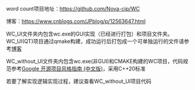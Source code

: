 word count项目地址：https://github.com/Nova-cjp/WC

博客：https://www.cnblogs.com/JPblog/p/12563647.html

WC_UI文件夹内包含wc.exe的GUI实现（已经进行打包）和项目文件夹。WC_UI(QT)项目通过qmake构建，成功运行后打包成一个可单独运行的文件请参考[博客](https://blog.csdn.net/kangshuaibing/article/details/84951619?depth_1-utm_source=distribute.pc_relevant.none-task&utm_source=distribute.pc_relevant.none-task)

WC_without_UI文件夹内包含wc.exe(非GUI)和CMAKE构建的WC项目，代码规范参考[Google 开源项目风格指南 (中文版)](https://zh-google-styleguide.readthedocs.io/en/latest/)，采用C++20标准

若要了解实现逻辑实现过程，建议查看WC_without_UI项目代码
